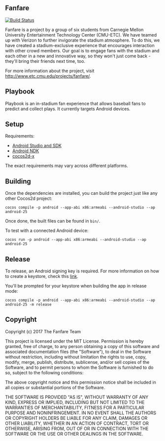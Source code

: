 Fanfare
-------

[![Build Status](https://travis-ci.org/Fanfare-ETC/playbook.svg?branch=master)](https://travis-ci.org/Fanfare-ETC/playbook)

Fanfare is a project by a group of six students from Carnegie Mellon University
Entertainment Technology Center (CMU-ETC). We have teamed up with Verizon to
further invigorate the stadium atmosphere. To do this, we have created a
stadium-exclusive experience that encourages interaction with other crowd
members. Our goal is to engage fans with the stadium and each other in a new
and innovative way, so they won't just come back - they'll bring their friends
next time, too.

For more information about the project, visit http://www.etc.cmu.edu/projects/fanfare/.

Playbook
--------

Playbook is an in-stadium fan experience that allows baseball fans to predict
and collect plays. It currently targets Android devices.

Setup
-----

Requirements:

- [Android Studio and SDK](https://developer.android.com/studio/index.html)
- [Android NDK](https://developer.android.com/ndk/index.html)
- [cocos2d-x](http://www.cocos2d-x.org/)

The exact requirements may vary across different platforms.

Building
--------

Once the dependencies are installed, you can build the project just like any
other Cocos2d project:

    cocos compile -p android --app-abi x86:armeabi --android-studio --ap android-25

Once done, the built files can be found in `bin/`.

To test with a connected Android device:

    cocos run -p android --app-abi x86:armeabi --android-studio --ap android-25

Release
-------

To release, an Android signing key is required. For more information on how to
create a keystore, check this [link](https://developer.android.com/studio/publish/app-signing.html#release-mode).

You'll be prompted for your keystore when building the app in release mode:

    cocos compile -p android --app-abi x86:armeabi --android-studio --ap android-25 -m release

Copyright
---------

Copyright (c) 2017 The Fanfare Team

This project is licensed under the MIT License. Permission is hereby granted,
free of charge, to any person obtaining a copy of this software and associated
documentation files (the "Software"), to deal in the Software without
restriction, including without limitation the rights to use, copy, modify,
merge, publish, distribute, sublicense, and/or sell copies of the Software, and
to permit persons to whom the Software is furnished to do so, subject to the
following conditions: 

The above copyright notice and this permission notice shall be included in 
all copies or substantial portions of the Software. 

THE SOFTWARE IS PROVIDED "AS IS", WITHOUT WARRANTY OF ANY KIND, EXPRESS OR 
IMPLIED, INCLUDING BUT NOT LIMITED TO THE WARRANTIES OF MERCHANTABILITY, 
FITNESS FOR A PARTICULAR PURPOSE AND NONINFRINGEMENT. IN NO EVENT SHALL THE 
AUTHORS OR COPYRIGHT HOLDERS BE LIABLE FOR ANY CLAIM, DAMAGES OR OTHER 
LIABILITY, WHETHER IN AN ACTION OF CONTRACT, TORT OR OTHERWISE, ARISING FROM, 
OUT OF OR IN CONNECTION WITH THE SOFTWARE OR THE USE OR OTHER DEALINGS IN 
THE SOFTWARE. 

